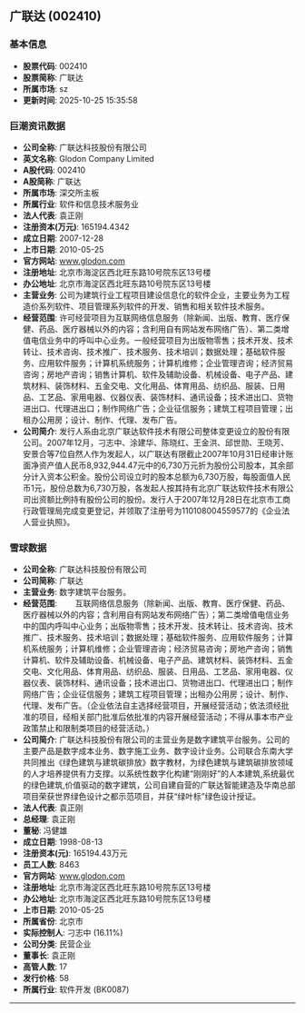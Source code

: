 ## 广联达 (002410)

### 基本信息

- **股票代码**: 002410
- **股票简称**: 广联达
- **所属市场**: sz
- **更新时间**: 2025-10-25 15:35:58

### 巨潮资讯数据

- **公司全称**: 广联达科技股份有限公司
- **英文名称**: Glodon Company Limited
- **A股代码**: 002410
- **A股简称**: 广联达
- **所属市场**: 深交所主板
- **所属行业**: 软件和信息技术服务业
- **法人代表**: 袁正刚
- **注册资本(万元)**: 165194.4342
- **成立日期**: 2007-12-28
- **上市日期**: 2010-05-25
- **官方网站**: www.glodon.com
- **注册地址**: 北京市海淀区西北旺东路10号院东区13号楼
- **办公地址**: 北京市海淀区西北旺东路10号院东区13号楼
- **主营业务**: 公司为建筑行业工程项目建设信息化的软件企业，主要业务为工程造价系列软件、项目管理系列软件的开发、销售和相关软件技术服务。
- **经营范围**: 许可经营项目为互联网络信息服务（除新闻、出版、教育、医疗保健、药品、医疗器械以外的内容；含利用自有网站发布网络广告）、第二类增值电信业务中的呼叫中心业务。一般经营项目为出版物零售；技术开发、技术转让、技术咨询、技术推广、技术服务、技术培训；数据处理；基础软件服务、应用软件服务；计算机系统服务；计算机维修；企业管理咨询；经济贸易咨询；房地产咨询；销售计算机、软件及辅助设备、机械设备、电子产品、建筑材料、装饰材料、五金交电、文化用品、体育用品、纺织品、服装、日用品、工艺品、家用电器、仪器仪表、装饰材料、通讯设备；技术进出口、货物进出口、代理进出口；制作网络广告；企业征信服务；建筑工程项目管理；出租办公用房；设计、制作、代理、发布广告。
- **公司简介**: 发行人系由北京广联达软件技术有限公司整体变更设立的股份有限公司。2007年12月，刁志中、涂建华、陈晓红、王金洪、邱世勋、王晓芳、安景合等7位自然人作为发起人，以广联达有限截止2007年10月31日经审计账面净资产值人民币8,932,944.47元中的6,730万元折为股份公司股本，其余部分计入资本公积金。股份公司设立时的股本总额为6,730万股，每股面值人民币1元，股份总数为6,730万股，各发起人按其持有北京广联达软件技术有限公司出资额比例持有股份公司的股份。发行人于2007年12月28日在北京市工商行政管理局完成变更登记，并领取了注册号为110108004559577的《企业法人营业执照》。

### 雪球数据

- **公司全称**: 广联达科技股份有限公司
- **公司简称**: 广联达
- **主营业务**: 数字建筑平台服务。
- **经营范围**: 　　互联网络信息服务（除新闻、出版、教育、医疗保健、药品、医疗器械以外的内容；含利用自有网站发布网络广告）；第二类增值电信业务中的国内呼叫中心业务；出版物零售；技术开发、技术转让、技术咨询、技术推广、技术服务、技术培训；数据处理；基础软件服务、应用软件服务；计算机系统服务；计算机维修；企业管理咨询；经济贸易咨询；房地产咨询；销售计算机、软件及辅助设备、机械设备、电子产品、建筑材料、装饰材料、五金交电、文化用品、体育用品、纺织品、服装、日用品、工艺品、家用电器、仪器仪表、装饰材料、通讯设备；技术进出口、货物进出口、代理进出口；制作网络广告；企业征信服务；建筑工程项目管理；出租办公用房；设计、制作、代理、发布广告。（企业依法自主选择经营项目，开展经营活动；依法须经批准的项目，经相关部门批准后依批准的内容开展经营活动；不得从事本市产业政策禁止和限制类项目的经营活动。）
- **公司简介**: 广联达科技股份有限公司的主营业务是数字建筑平台服务。公司的主要产品是数字成本业务、数字施工业务、数字设计业务。公司联合东南大学共同推出《绿色建筑与建筑碳排放》数字教材，为绿色建筑与建筑碳排放领域的人才培养提供有力支撑。以系统性数字化构建“刚刚好”的人本建筑,系统最优的绿色建筑,价值驱动的数字建筑，公司自建自营的广联达智能建造及华南总部项目荣获世界绿色设计之都示范项目，并获“绿叶标”绿色设计授证。
- **法人代表**: 袁正刚
- **总经理**: 袁正刚
- **董秘**: 冯健雄
- **成立日期**: 1998-08-13
- **注册资本(元)**: 165194.43万元
- **员工人数**: 8463
- **官方网站**: www.glodon.com
- **注册地址**: 北京市海淀区西北旺东路10号院东区13号楼
- **办公地址**: 北京市海淀区西北旺东路10号院东区13号楼
- **上市日期**: 2010-05-25
- **所属省份**: 北京市
- **实际控制人**: 刁志中 (16.11%)
- **公司分类**: 民营企业
- **董事长**: 袁正刚
- **高管人数**: 17
- **发行价格**: 58
- **所属行业**: 软件开发 (BK0087)

---